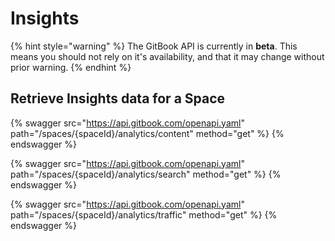 # Insights

{% hint style="warning" %}
The GitBook API is currently in **beta**. This means you should not rely on it's availability, and that it may change without prior warning.
{% endhint %}

## Retrieve Insights data for a Space

{% swagger src="https://api.gitbook.com/openapi.yaml" path="/spaces/{spaceId}/analytics/content" method="get" %}
{% endswagger %}

{% swagger src="https://api.gitbook.com/openapi.yaml" path="/spaces/{spaceId}/analytics/search" method="get" %}
{% endswagger %}

{% swagger src="https://api.gitbook.com/openapi.yaml" path="/spaces/{spaceId}/analytics/traffic" method="get" %}
{% endswagger %}
